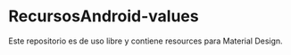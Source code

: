 # RecursosAndroid-values

Este repositorio es de uso libre y contiene resources para Material Design.
